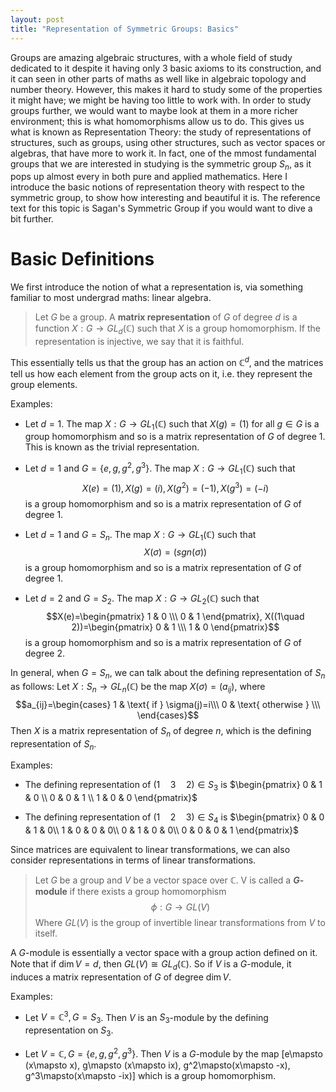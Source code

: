 ```yaml
---
layout: post
title: "Representation of Symmetric Groups: Basics"
---
```

Groups are amazing algebraic structures, with a whole field of study dedicated to it despite it having only 3 basic axioms to its construction, and it can seen in other parts of maths as well like in algebraic topology and number theory. However, this makes it hard to study some of the properties it might have; we might be having too little to work with. In order to study groups further, we would want to maybe look at them in a more richer environment; this is what homomorphisms allow us to do. This gives us what is known as Representation Theory: the study of representations of structures, such as groups, using other structures, such as vector spaces or algebras, that have more to work it. In fact, one of the mmost fundamental groups that we are interested in studying is the symmetric group $S_n$, as it pops up almost every in both pure and applied mathematics. Here I introduce the basic notions of representation theory with respect to the symmetric group, to show how interesting and beautiful it is. The reference text for this topic is Sagan's Symmetric Group if you would want to dive a bit further.

# Basic Definitions
We first introduce the notion of what a representation is, via something familiar to most undergrad maths: linear algebra.
> Let $G$ be a group. A **matrix representation** of $G$ of degree $d$ is a function $X:G\to GL_d(\mathbb{C})$ such that $X$ is a group homomorphism. If the representation is injective, we say that it is faithful.

This essentially tells us that the group has an action on $\mathbb{C}^d$, and the matrices tell us how each element from the group acts on it, i.e. they represent the group elements.

Examples:
- Let $d=1$. The map $X: G\to GL_1(\mathbb{C})$ such that $X(g)=(1)$ for all $g\in G$ is a group homomorphism and so is a matrix representation of $G$ of degree 1. This is known as the trivial representation.
	
- Let $d=1$ and $G=\{e,g,g^2,g^3\}$. The map $X: G\to GL_1(\mathbb{C})$ such that 
  $$X(e)=(1), X(g)=(i), X(g^2)=(-1), X(g^3)=(-i)$$
	is a group homomorphism and so is a matrix representation of $G$ of degree 1.
	
- Let $d=1$ and $G=S_n$. The map $X: G\to GL_1(\mathbb{C})$ such that 
	$$X(\sigma)=(sgn(\sigma))$$
	is a group homomorphism and so is a matrix representation of $G$ of degree 1.
	
- Let $d=2$ and $G=S_2$. The map $X: G\to GL_2(\mathbb{C})$ such that 
	$$X(e)=\begin{pmatrix}
1 & 0 \\\ 
0 & 1 
\end{pmatrix}, X((1\quad 2))=\begin{pmatrix}
0 & 1 \\\ 
1 & 0
\end{pmatrix}$$
	is a group homomorphism and so is a matrix representation of $G$ of degree 2.

In general, when $G=S_n$, we can talk about the defining representation of $S_n$ as follows:
Let $X:S_n\to GL_n(\mathbb{C})$ be the map $X(\sigma)=(a_{ij})$, where
$$a_{ij}=\begin{cases}
1 & \text{ if } \sigma(j)=i\\\
0 & \text{ otherwise } \\\
\end{cases}$$
Then $X$ is a matrix representation of $S_n$ of degree $n$, which is the defining representation of $S_n$.

Examples:
- The defining representation of $(1\quad 3\quad 2)\in S_3$ is $\begin{pmatrix}
0 & 1 & 0 \\ 
0 & 0 & 1 \\ 
1 & 0 & 0
\end{pmatrix}$
	
- The defining representation of $(1\quad 2\quad 3)\in S_4$ is $\begin{pmatrix}
0 & 0 & 1 & 0\\ 
1 & 0 & 0 & 0\\ 
0 & 1 & 0 & 0\\
0 & 0 & 0 & 1
\end{pmatrix}$

Since matrices are equivalent to linear transformations, we can also consider representations in terms of linear transformations.


> Let $G$ be a group and $V$ be a vector space over $\mathbb{C}$. V is called a **$G$-module** if there exists a group homomorphism
	$$\phi: G\to GL(V)$$
	Where $GL(V)$ is the group of invertible linear transformations from $V$ to itself.

A $G$-module is essentially a vector space with a group action defined on it. Note that if $\dim V= d$, then $GL(V)\cong GL_d(\mathbb{C})$. So if $V$ is a $G$-module, it induces a matrix representation of $G$ of degree $\dim V$. 

Examples:
- Let $V=\mathbb{C}^3, G=S_3$. Then $V$ is an $S_3$-module by the defining representation on $S_3$.
	
- Let $V=\mathbb{C}, G=\{e,g,g^2,g^3\}$. Then $V$ is a $G$-module by the map
	\[e\mapsto (x\mapsto x), g\mapsto (x\mapsto ix), g^2\mapsto(x\mapsto -x), g^3\mapsto(x\mapsto -ix)\]
	which is a group homomorphism.

